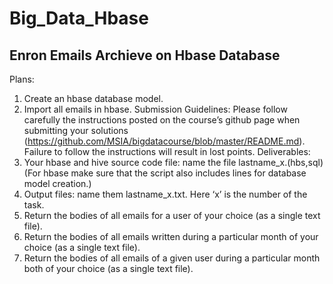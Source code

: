 # Big_Data_Hbase

## Enron Emails Archieve on Hbase Database

Plans:
1. Create an hbase database model.
2. Import all emails in hbase.
 Submission Guidelines:
Please follow carefully the instructions posted on the course’s github page when submitting your solutions (https://github.com/MSIA/bigdatacourse/blob/master/README.md). Failure to follow the instructions will result in lost points.
Deliverables:
1. Your hbase and hive source code file: name the file lastname_x.(hbs,sql) (For hbase make sure that the script also includes lines for database model creation.)
2. Output files: name them lastname_x.txt. Here ‘x’ is the number of the task.
3. Return the bodies of all emails for a user of your choice (as a single text file).
4. Return the bodies of all emails written during a particular month of your choice (as a single text
file).
5. Return the bodies of all emails of a given user during a particular month both of your choice (as
a single text file).
